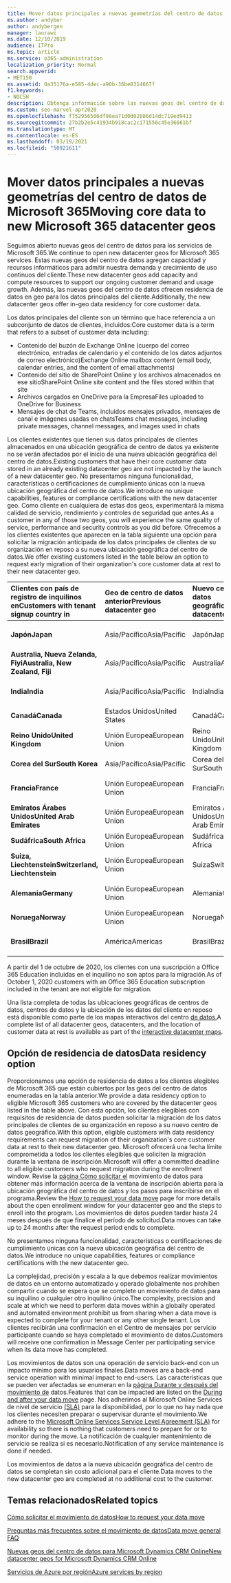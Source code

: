 ```yaml
---
title: Mover datos principales a nuevas geometrías del centro de datos de Microsoft 365
ms.author: andyber
author: andybergen
manager: laurawi
ms.date: 12/10/2019
audience: ITPro
ms.topic: article
ms.service: o365-administration
localization_priority: Normal
search.appverid:
- MET150
ms.assetid: 0a35176a-e585-4dec-a90b-36be8314667f
f1.keywords:
- NOCSH
description: Obtenga información sobre las nuevas geos del centro de datos de Office 365 y cómo usar la opción de residencia de datos para solicitar un movimiento de los datos principales a una nueva ubicación geográfica.
ms.custom: seo-marvel-apr2020
ms.openlocfilehash: f752956506df98ea71d0d02886d14dc719ed9413
ms.sourcegitcommit: 27b2b2e5c41934b918cac2c171556c45e36661bf
ms.translationtype: MT
ms.contentlocale: es-ES
ms.lasthandoff: 03/19/2021
ms.locfileid: "50921611"
---
```

# <a name="moving-core-data-to-new-microsoft-365-datacenter-geos"></a><span data-ttu-id="aa3f6-103">Mover datos principales a nuevas geometrías del centro de datos de Microsoft 365</span><span class="sxs-lookup"><span data-stu-id="aa3f6-103">Moving core data to new Microsoft 365 datacenter geos</span></span>

<span data-ttu-id="aa3f6-104">Seguimos abierto nuevas geos del centro de datos para los servicios de Microsoft 365.</span><span class="sxs-lookup"><span data-stu-id="aa3f6-104">We continue to open new datacenter geos for Microsoft 365 services.</span></span> <span data-ttu-id="aa3f6-105">Estas nuevas geos del centro de datos agregan capacidad y recursos informáticos para admitir nuestra demanda y crecimiento de uso continuos del cliente.</span><span class="sxs-lookup"><span data-stu-id="aa3f6-105">These new datacenter geos add capacity and compute resources to support our ongoing customer demand and usage growth.</span></span> <span data-ttu-id="aa3f6-106">Además, las nuevas geos del centro de datos ofrecen residencia de datos en geo para los datos principales del cliente.</span><span class="sxs-lookup"><span data-stu-id="aa3f6-106">Additionally, the new datacenter geos offer in-geo data residency for core customer data.</span></span> 

<span data-ttu-id="aa3f6-107">Los datos principales del cliente son un término que hace referencia a un subconjunto de datos de clientes, incluidos:</span><span class="sxs-lookup"><span data-stu-id="aa3f6-107">Core customer data is a term that refers to a subset of customer data including:</span></span> 
- <span data-ttu-id="aa3f6-108">Contenido del buzón de Exchange Online (cuerpo del correo electrónico, entradas de calendario y el contenido de los datos adjuntos de correo electrónico)</span><span class="sxs-lookup"><span data-stu-id="aa3f6-108">Exchange Online mailbox content (email body, calendar entries, and the content of email attachments)</span></span>
- <span data-ttu-id="aa3f6-109">Contenido del sitio de SharePoint Online y los archivos almacenados en ese sitio</span><span class="sxs-lookup"><span data-stu-id="aa3f6-109">SharePoint Online site content and the files stored within that site</span></span>
- <span data-ttu-id="aa3f6-110">Archivos cargados en OneDrive para la Empresa</span><span class="sxs-lookup"><span data-stu-id="aa3f6-110">Files uploaded to OneDrive for Business</span></span>
- <span data-ttu-id="aa3f6-111">Mensajes de chat de Teams, incluidos mensajes privados, mensajes de canal e imágenes usadas en chats</span><span class="sxs-lookup"><span data-stu-id="aa3f6-111">Teams chat messages, including private messages, channel messages, and images used in chats</span></span>
  
<span data-ttu-id="aa3f6-112">Los clientes existentes que tienen sus datos principales de clientes almacenados en una ubicación geográfica de centro de datos ya existente no se verán afectados por el inicio de una nueva ubicación geográfica del centro de datos.</span><span class="sxs-lookup"><span data-stu-id="aa3f6-112">Existing customers that have their core customer data stored in an already existing datacenter geo are not impacted by the launch of a new datacenter geo.</span></span> <span data-ttu-id="aa3f6-113">No presentamos ninguna funcionalidad, características o certificaciones de cumplimiento únicas con la nueva ubicación geográfica del centro de datos.</span><span class="sxs-lookup"><span data-stu-id="aa3f6-113">We introduce no unique capabilities, features or compliance certifications with the new datacenter geo.</span></span> <span data-ttu-id="aa3f6-114">Como cliente en cualquiera de estas dos geos, experimentará la misma calidad de servicio, rendimiento y controles de seguridad que antes.</span><span class="sxs-lookup"><span data-stu-id="aa3f6-114">As a customer in any of those two geos, you will experience the same quality of service, performance and security controls as you did before.</span></span> <span data-ttu-id="aa3f6-115">Ofrecemos a los clientes existentes que aparecen en la tabla siguiente una opción para solicitar la migración anticipada de los datos principales de clientes de su organización en reposo a su nueva ubicación geográfica del centro de datos.</span><span class="sxs-lookup"><span data-stu-id="aa3f6-115">We offer existing customers listed in the table below an option to request early migration of their organization's core customer data at rest to their new datacenter geo.</span></span>
  
|<span data-ttu-id="aa3f6-116">**Clientes con país de registro de inquilinos en**</span><span class="sxs-lookup"><span data-stu-id="aa3f6-116">**Customers with tenant signup country in**</span></span>|<span data-ttu-id="aa3f6-117">**Geo de centro de datos anterior**</span><span class="sxs-lookup"><span data-stu-id="aa3f6-117">**Previous datacenter geo**</span></span>|<span data-ttu-id="aa3f6-118">**Nuevo centro de datos geográfico**</span><span class="sxs-lookup"><span data-stu-id="aa3f6-118">**New datacenter geo**</span></span>|<span data-ttu-id="aa3f6-119">**Geo disponible desde**</span><span class="sxs-lookup"><span data-stu-id="aa3f6-119">**Geo available since**</span></span>|
|:-----|:-----|:-----|:-----|
|<span data-ttu-id="aa3f6-120">**Japón**</span><span class="sxs-lookup"><span data-stu-id="aa3f6-120">**Japan**</span></span>| <span data-ttu-id="aa3f6-121">Asia/Pacífico</span><span class="sxs-lookup"><span data-stu-id="aa3f6-121">Asia/Pacific</span></span> | <span data-ttu-id="aa3f6-122">Japón</span><span class="sxs-lookup"><span data-stu-id="aa3f6-122">Japan</span></span> | <span data-ttu-id="aa3f6-123">Diciembre de 2014</span><span class="sxs-lookup"><span data-stu-id="aa3f6-123">December 2014</span></span> |
|<span data-ttu-id="aa3f6-124">**Australia, Nueva Zelanda, Fiyi**</span><span class="sxs-lookup"><span data-stu-id="aa3f6-124">**Australia, New Zealand, Fiji**</span></span>| <span data-ttu-id="aa3f6-125">Asia/Pacífico</span><span class="sxs-lookup"><span data-stu-id="aa3f6-125">Asia/Pacific</span></span> | <span data-ttu-id="aa3f6-126">Australia</span><span class="sxs-lookup"><span data-stu-id="aa3f6-126">Australia</span></span> | <span data-ttu-id="aa3f6-127">Marzo de 2015</span><span class="sxs-lookup"><span data-stu-id="aa3f6-127">March 2015</span></span> |
|<span data-ttu-id="aa3f6-128">**India**</span><span class="sxs-lookup"><span data-stu-id="aa3f6-128">**India**</span></span>| <span data-ttu-id="aa3f6-129">Asia/Pacífico</span><span class="sxs-lookup"><span data-stu-id="aa3f6-129">Asia/Pacific</span></span> | <span data-ttu-id="aa3f6-130">India</span><span class="sxs-lookup"><span data-stu-id="aa3f6-130">India</span></span> | <span data-ttu-id="aa3f6-131">Octubre de 2015</span><span class="sxs-lookup"><span data-stu-id="aa3f6-131">October 2015</span></span> |
|<span data-ttu-id="aa3f6-132">**Canadá**</span><span class="sxs-lookup"><span data-stu-id="aa3f6-132">**Canada**</span></span>| <span data-ttu-id="aa3f6-133">Estados Unidos</span><span class="sxs-lookup"><span data-stu-id="aa3f6-133">United States</span></span> | <span data-ttu-id="aa3f6-134">Canadá</span><span class="sxs-lookup"><span data-stu-id="aa3f6-134">Canada</span></span> | <span data-ttu-id="aa3f6-135">Mayo de 2016</span><span class="sxs-lookup"><span data-stu-id="aa3f6-135">May 2016</span></span> |
|<span data-ttu-id="aa3f6-136">**Reino Unido**</span><span class="sxs-lookup"><span data-stu-id="aa3f6-136">**United Kingdom**</span></span>| <span data-ttu-id="aa3f6-137">Unión Europea</span><span class="sxs-lookup"><span data-stu-id="aa3f6-137">European Union</span></span> | <span data-ttu-id="aa3f6-138">Reino Unido</span><span class="sxs-lookup"><span data-stu-id="aa3f6-138">United Kingdom</span></span> | <span data-ttu-id="aa3f6-139">Septiembre de 2016</span><span class="sxs-lookup"><span data-stu-id="aa3f6-139">September 2016</span></span> |
|<span data-ttu-id="aa3f6-140">**Corea del Sur**</span><span class="sxs-lookup"><span data-stu-id="aa3f6-140">**South Korea**</span></span>| <span data-ttu-id="aa3f6-141">Asia/Pacífico</span><span class="sxs-lookup"><span data-stu-id="aa3f6-141">Asia/Pacific</span></span> | <span data-ttu-id="aa3f6-142">Corea del Sur</span><span class="sxs-lookup"><span data-stu-id="aa3f6-142">South Korea</span></span> | <span data-ttu-id="aa3f6-143">Abril de 2017</span><span class="sxs-lookup"><span data-stu-id="aa3f6-143">April 2017</span></span> |
|<span data-ttu-id="aa3f6-144">**Francia**</span><span class="sxs-lookup"><span data-stu-id="aa3f6-144">**France**</span></span>| <span data-ttu-id="aa3f6-145">Unión Europea</span><span class="sxs-lookup"><span data-stu-id="aa3f6-145">European Union</span></span> | <span data-ttu-id="aa3f6-146">Francia</span><span class="sxs-lookup"><span data-stu-id="aa3f6-146">France</span></span> | <span data-ttu-id="aa3f6-147">Marzo de 2018</span><span class="sxs-lookup"><span data-stu-id="aa3f6-147">March 2018</span></span> |
|<span data-ttu-id="aa3f6-148">**Emiratos Árabes Unidos**</span><span class="sxs-lookup"><span data-stu-id="aa3f6-148">**United Arab Emirates**</span></span>| <span data-ttu-id="aa3f6-149">Unión Europea</span><span class="sxs-lookup"><span data-stu-id="aa3f6-149">European Union</span></span> | <span data-ttu-id="aa3f6-150">Emiratos Árabes Unidos</span><span class="sxs-lookup"><span data-stu-id="aa3f6-150">United Arab Emirates</span></span> | <span data-ttu-id="aa3f6-151">Junio de 2019</span><span class="sxs-lookup"><span data-stu-id="aa3f6-151">June 2019</span></span> |
|<span data-ttu-id="aa3f6-152">**Sudáfrica**</span><span class="sxs-lookup"><span data-stu-id="aa3f6-152">**South Africa**</span></span>| <span data-ttu-id="aa3f6-153">Unión Europea</span><span class="sxs-lookup"><span data-stu-id="aa3f6-153">European Union</span></span> | <span data-ttu-id="aa3f6-154">Sudáfrica</span><span class="sxs-lookup"><span data-stu-id="aa3f6-154">South Africa</span></span> | <span data-ttu-id="aa3f6-155">Julio de 2019</span><span class="sxs-lookup"><span data-stu-id="aa3f6-155">July 2019</span></span> |
|<span data-ttu-id="aa3f6-156">**Suiza, Liechtenstein**</span><span class="sxs-lookup"><span data-stu-id="aa3f6-156">**Switzerland, Liechtenstein**</span></span>| <span data-ttu-id="aa3f6-157">Unión Europea</span><span class="sxs-lookup"><span data-stu-id="aa3f6-157">European Union</span></span> | <span data-ttu-id="aa3f6-158">Suiza</span><span class="sxs-lookup"><span data-stu-id="aa3f6-158">Switzerland</span></span> | <span data-ttu-id="aa3f6-159">Diciembre de 2019</span><span class="sxs-lookup"><span data-stu-id="aa3f6-159">December 2019</span></span> |
|<span data-ttu-id="aa3f6-160">**Alemania**</span><span class="sxs-lookup"><span data-stu-id="aa3f6-160">**Germany**</span></span>| <span data-ttu-id="aa3f6-161">Unión Europea</span><span class="sxs-lookup"><span data-stu-id="aa3f6-161">European Union</span></span> | <span data-ttu-id="aa3f6-162">Alemania</span><span class="sxs-lookup"><span data-stu-id="aa3f6-162">Germany</span></span> | <span data-ttu-id="aa3f6-163">Diciembre de 2019</span><span class="sxs-lookup"><span data-stu-id="aa3f6-163">December 2019</span></span> |
|<span data-ttu-id="aa3f6-164">**Noruega**</span><span class="sxs-lookup"><span data-stu-id="aa3f6-164">**Norway**</span></span>| <span data-ttu-id="aa3f6-165">Unión Europea</span><span class="sxs-lookup"><span data-stu-id="aa3f6-165">European Union</span></span> | <span data-ttu-id="aa3f6-166">Noruega</span><span class="sxs-lookup"><span data-stu-id="aa3f6-166">Norway</span></span> | <span data-ttu-id="aa3f6-167">Abril de 2020</span><span class="sxs-lookup"><span data-stu-id="aa3f6-167">April 2020</span></span> |
|<span data-ttu-id="aa3f6-168">**Brasil**</span><span class="sxs-lookup"><span data-stu-id="aa3f6-168">**Brazil**</span></span>| <span data-ttu-id="aa3f6-169">América</span><span class="sxs-lookup"><span data-stu-id="aa3f6-169">Americas</span></span> | <span data-ttu-id="aa3f6-170">Brasil</span><span class="sxs-lookup"><span data-stu-id="aa3f6-170">Brazil</span></span> | <span data-ttu-id="aa3f6-171">Noviembre de 2020</span><span class="sxs-lookup"><span data-stu-id="aa3f6-171">November 2020</span></span> |

<span data-ttu-id="aa3f6-172">A partir del 1 de octubre de 2020, los clientes con una suscripción a Office 365 Education incluidas en el inquilino no son aptos para la migración.</span><span class="sxs-lookup"><span data-stu-id="aa3f6-172">As of October 1, 2020 customers with an Office 365 Education subscription included in the tenant are not eligible for migration.</span></span>

<span data-ttu-id="aa3f6-173">Una lista completa de todas las ubicaciones geográficas de centros de datos, centros de datos y la ubicación de los datos del cliente en reposo está disponible como parte de los mapas interactivos del centro [de datos.](https://office.com/datamaps)</span><span class="sxs-lookup"><span data-stu-id="aa3f6-173">A complete list of all datacenter geos, datacenters, and the location of customer data at rest is available as part of the [interactive datacenter maps](https://office.com/datamaps).</span></span> 
  
## <a name="data-residency-option"></a><span data-ttu-id="aa3f6-174">Opción de residencia de datos</span><span class="sxs-lookup"><span data-stu-id="aa3f6-174">Data residency option</span></span>

<span data-ttu-id="aa3f6-175">Proporcionamos una opción de residencia de datos a los clientes elegibles de Microsoft 365 que están cubiertos por las geos del centro de datos enumeradas en la tabla anterior.</span><span class="sxs-lookup"><span data-stu-id="aa3f6-175">We provide a data residency option to eligible Microsoft 365 customers who are covered by the datacenter geos listed in the table above.</span></span> <span data-ttu-id="aa3f6-176">Con esta opción, los clientes elegibles con requisitos de residencia de datos pueden solicitar la migración de los datos principales de clientes de su organización en reposo a su nuevo centro de datos geográfico.</span><span class="sxs-lookup"><span data-stu-id="aa3f6-176">With this option, eligible customers with data residency requirements can request migration of their organization's core customer data at rest to their new datacenter geo.</span></span>  <span data-ttu-id="aa3f6-177">Microsoft ofrecerá una fecha límite comprometida a todos los clientes elegibles que soliciten la migración durante la ventana de inscripción.</span><span class="sxs-lookup"><span data-stu-id="aa3f6-177">Microsoft will offer a committed deadline to all eligible customers who request migration during the enrollment window.</span></span>  <span data-ttu-id="aa3f6-178">Revise la [página Cómo solicitar el](request-your-data-move.md) movimiento de datos para obtener más información acerca de la ventana de inscripción abierta para la ubicación geográfica del centro de datos y los pasos para inscribirse en el programa.</span><span class="sxs-lookup"><span data-stu-id="aa3f6-178">Review the [How to request your data move](request-your-data-move.md) page for more details about the open enrollment window for your datacenter geo and the steps to enroll into the program.</span></span>  <span data-ttu-id="aa3f6-179">Los movimientos de datos pueden tardar hasta 24 meses después de que finalice el período de solicitud.</span><span class="sxs-lookup"><span data-stu-id="aa3f6-179">Data moves can take up to 24 months after the request period ends to complete.</span></span>

<span data-ttu-id="aa3f6-180">No presentamos ninguna funcionalidad, características o certificaciones de cumplimiento únicas con la nueva ubicación geográfica del centro de datos.</span><span class="sxs-lookup"><span data-stu-id="aa3f6-180">We introduce no unique capabilities, features or compliance certifications with the new datacenter geo.</span></span>
    
<span data-ttu-id="aa3f6-181">La complejidad, precisión y escala a la que debemos realizar movimientos de datos en un entorno automatizado y operado globalmente nos prohíben compartir cuando se espera que se complete un movimiento de datos para su inquilino o cualquier otro inquilino único.</span><span class="sxs-lookup"><span data-stu-id="aa3f6-181">The complexity, precision and scale at which we need to perform data moves within a globally operated and automated environment prohibit us from sharing when a data move is expected to complete for your tenant or any other single tenant.</span></span> <span data-ttu-id="aa3f6-182">Los clientes recibirán una confirmación en el Centro de mensajes por servicio participante cuando se haya completado el movimiento de datos.</span><span class="sxs-lookup"><span data-stu-id="aa3f6-182">Customers will receive one confirmation in Message Center per participating service when its data move has completed.</span></span> 
    
<span data-ttu-id="aa3f6-183">Los movimientos de datos son una operación de servicio back-end con un impacto mínimo para los usuarios finales.</span><span class="sxs-lookup"><span data-stu-id="aa3f6-183">Data moves are a back-end service operation with minimal impact to end-users.</span></span> <span data-ttu-id="aa3f6-184">Las características que se pueden ver afectadas se enumeran en la [página Durante y después del movimiento de](during-and-after-your-data-move.md) datos.</span><span class="sxs-lookup"><span data-stu-id="aa3f6-184">Features that can be impacted are listed on the [During and after your data move](during-and-after-your-data-move.md) page.</span></span> <span data-ttu-id="aa3f6-185">Nos adherimos al Microsoft Online Services de nivel de servicio [(SLA)](https://go.microsoft.com/fwlink/p/?LinkId=523897) para la disponibilidad, por lo que no hay nada que los clientes necesiten preparar o supervisar durante el movimiento.</span><span class="sxs-lookup"><span data-stu-id="aa3f6-185">We adhere to the [Microsoft Online Services Service Level Agreement (SLA)](https://go.microsoft.com/fwlink/p/?LinkId=523897) for availability so there is nothing that customers need to prepare for or to monitor during the move.</span></span> <span data-ttu-id="aa3f6-186">La notificación de cualquier mantenimiento de servicio se realiza si es necesario.</span><span class="sxs-lookup"><span data-stu-id="aa3f6-186">Notification of any service maintenance is done if needed.</span></span> 

<span data-ttu-id="aa3f6-187">Los movimientos de datos a la nueva ubicación geográfica del centro de datos se completan sin costo adicional para el cliente.</span><span class="sxs-lookup"><span data-stu-id="aa3f6-187">Data moves to the new datacenter geo are completed at no additional cost to the customer.</span></span>
    
## <a name="related-topics"></a><span data-ttu-id="aa3f6-188">Temas relacionados</span><span class="sxs-lookup"><span data-stu-id="aa3f6-188">Related topics</span></span> 
 
[<span data-ttu-id="aa3f6-189">Cómo solicitar el movimiento de datos</span><span class="sxs-lookup"><span data-stu-id="aa3f6-189">How to request your data move</span></span>](request-your-data-move.md)
    
[<span data-ttu-id="aa3f6-190">Preguntas más frecuentes sobre el movimiento de datos</span><span class="sxs-lookup"><span data-stu-id="aa3f6-190">Data move general FAQ</span></span>](data-move-faq.md)
  
[<span data-ttu-id="aa3f6-191">Nuevas geos del centro de datos para Microsoft Dynamics CRM Online</span><span class="sxs-lookup"><span data-stu-id="aa3f6-191">New datacenter geos for Microsoft Dynamics CRM Online</span></span>](/power-platform/admin/new-datacenter-regions)
  
[<span data-ttu-id="aa3f6-192">Servicios de Azure por región</span><span class="sxs-lookup"><span data-stu-id="aa3f6-192">Azure services by region</span></span>](https://azure.microsoft.com/regions/)